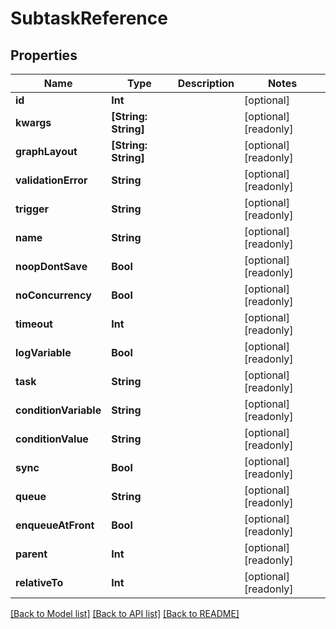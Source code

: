 # SubtaskReference

## Properties

Name | Type | Description | Notes
------------ | ------------- | ------------- | -------------
**id** | **Int** |  | [optional] 
**kwargs** | **[String: String]** |  | [optional] [readonly] 
**graphLayout** | **[String: String]** |  | [optional] [readonly] 
**validationError** | **String** |  | [optional] [readonly] 
**trigger** | **String** |  | [optional] [readonly] 
**name** | **String** |  | [optional] [readonly] 
**noopDontSave** | **Bool** |  | [optional] [readonly] 
**noConcurrency** | **Bool** |  | [optional] [readonly] 
**timeout** | **Int** |  | [optional] [readonly] 
**logVariable** | **Bool** |  | [optional] [readonly] 
**task** | **String** |  | [optional] [readonly] 
**conditionVariable** | **String** |  | [optional] [readonly] 
**conditionValue** | **String** |  | [optional] [readonly] 
**sync** | **Bool** |  | [optional] [readonly] 
**queue** | **String** |  | [optional] [readonly] 
**enqueueAtFront** | **Bool** |  | [optional] [readonly] 
**parent** | **Int** |  | [optional] [readonly] 
**relativeTo** | **Int** |  | [optional] [readonly] 

[[Back to Model list]](../#documentation-for-models) [[Back to API list]](../#documentation-for-api-endpoints) [[Back to README]](../)



